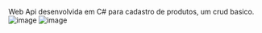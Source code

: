 Web Api desenvolvida em C# para cadastro de produtos, um crud basico.
![image](https://user-images.githubusercontent.com/72053699/180239519-34d24f9f-20f8-4f12-917e-85be5b9c7d6b.png)
![image](https://user-images.githubusercontent.com/72053699/180239597-c9564c43-0ecf-4148-87cd-0d3f3b8d1658.png)
